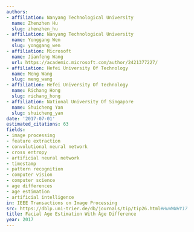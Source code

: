 ```yaml
---
authors:
- affiliation: Nanyang Technological University
  name: Zhenzhen Hu
  slug: zhenzhen_hu
- affiliation: Nanyang Technological University
  name: Yonggang Wen
  slug: yonggang_wen
- affiliation: Microsoft
  name: Jianfeng Wang
  url: https://academic.microsoft.com/author/2421377227/
- affiliation: Hefei University Of Technology
  name: Meng Wang
  slug: meng_wang
- affiliation: Hefei University Of Technology
  name: Richang Hong
  slug: richang_hong
- affiliation: National University Of Singapore
  name: Shuicheng Yan
  slug: shuicheng_yan
date: '2017-07-01'
estimated_citations: 63
fields:
- image processing
- feature extraction
- convolutional neural network
- cross entropy
- artificial neural network
- timestamp
- pattern recognition
- computer vision
- computer science
- age differences
- age estimation
- artificial intelligence
in: IEEE Transactions on Image Processing
src: https://dblp.uni-trier.de/db/journals/tip/tip26.html#HuWWWHY17
title: Facial Age Estimation With Age Difference
year: 2017
---
```

